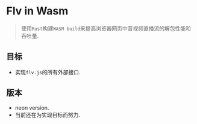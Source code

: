 # Flv in Wasm

> 使用``Rust``构建``WASM build``来提高浏览器网页中音视频直播流的解包性能和吞吐量.


## 目标

* 实现``flv.js``的所有外部接口.


## 版本

* neon version.
* 当前还在为实现目标而努力.
